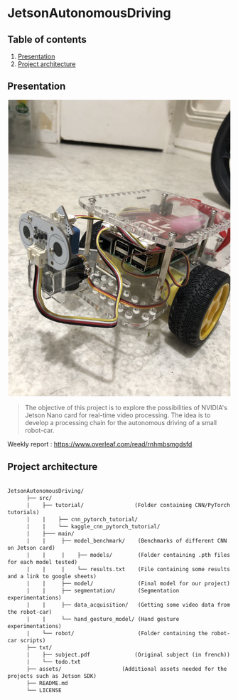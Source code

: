 # JetsonAutonomousDriving

## Table of contents

1. [Presentation](#presentation)
2. [Project architecture](#project-architecture)

## Presentation

<p align="center"><img width="500" src="img.jpg"></p>

>The objective of this project is to explore the possibilities of NVIDIA's Jetson Nano card for real-time video processing. The idea is to develop a processing chain for the autonomous driving of a small robot-car.

Weekly report : https://www.overleaf.com/read/rnhmbsmgdsfd

## Project architecture

<pre><code>
JetsonAutonomousDriving/
      ├── src/                   
      |    ├── tutorial/                (Folder containing CNN/PyTorch tutorials)
      |    |    ├── cnn_pytorch_tutorial/
      |    |    └── kaggle_cnn_pytorch_tutorial/                 
      |    ├─── main/              
      |    |     ├── model_benchmark/    (Benchmarks of different CNN on Jetson card) 
      |    |     |    ├── models/        (Folder containing .pth files for each model tested)
      |    |     |    └── results.txt    (File containing some results and a link to google sheets)
      |    |     ├── model/              (Final model for our project)
      |    |     ├── segmentation/       (Segmentation experimentations)
      |    |     ├── data_acquisition/   (Getting some video data from the robot-car)
      |    |     └── hand_gesture_model/ (Hand gesture experimentations) 
      |    └── robot/                    (Folder containing the robot-car scripts)
      ├── txt/                   
      |    ├── subject.pdf              (Original subject (in french))
      |    └── todo.txt            
      ├── assets/ 	                (Additional assets needed for the projects such as Jetson SDK) 
      ├── README.md		          
      └── LICENSE  
</pre></code>
